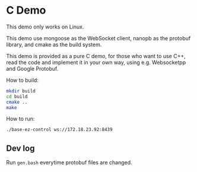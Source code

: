 # C Demo

This demo only works on Linux.

This demo use mongoose as the WebSocket client, nanopb as the protobuf library, and cmake as the build system.

This demo is provided as a pure C demo, for those who want to use C++, read the code and implement it in your own way, using e.g. Websocketpp and Google Protobuf.

How to build:
```bash
mkdir build
cd build
cmake ..
make
```

How to run:
```bash
./base-ez-control ws://172.18.23.92:8439
```

## Dev log

Run `gen.bash` everytime protobuf files are changed.

